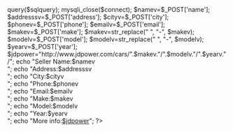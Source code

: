 <?php
$host="localhost";
$user="root";
$pass="";
$data="register";
$connect=mysqli_connect($host,$user,$pass,$data);
$sqlquery="INSERT INTO registernew(sname,adres,city,phnum,email,vehmke,vehmod,vehyr)VALUES('".$_POST['name']."','".$_POST['address']."','".$_POST['city']."','".$_POST['phone']."','".$_POST['email']."','".$_POST['make']."','".$_POST['model']."','".$_POST['year']."')";
$response=$connect->query($sqlquery);
mysqli_close($connect);
$namev=$_POST['name'];
$addresssv=$_POST['address'];
$cityv=$_POST['city'];
$phonev=$_POST['phone'];
$emailv=$_POST['email'];
$makev=$_POST['make'];
$makev=str_replace(" ", "-", $makev);
$modelv=$_POST['model'];
$modelv=str_replace(" ", "-", $modelv);
$yearv=$_POST['year'];
$jdpower="http://www.jdpower.com/cars/".$makev."/".$modelv."/".$yearv."/";
echo "<label>Seller Name:</label><label>$namev<br></label>";
echo "<label>Address:</label><label>$addresssv<br></label>";
echo "<label>City:</label><label>$cityv<br></label>";
echo "<label>Phone:</label><label>$phonev<br></label>";
echo "<label>Email:</label><label>$emailv<br></label>";
echo "<label>Make:</label><label>$makev<br></label>";
echo "<label>Model:</label><label>$modelv<br></label>";
echo "<label>Year:</label><label>$yearv<br></label>";
echo "<label>More info:</label><label><a href='$jdpower'>$jdpower</a></label>";
?>
